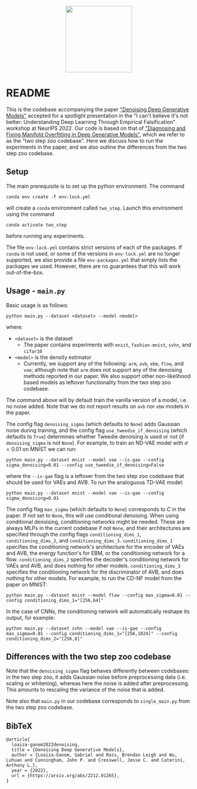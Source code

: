 <p align="center">
<a href="https://layer6.ai/"><img src="https://github.com/layer6ai-labs/DropoutNet/blob/master/logs/logobox.jpg" width="180"></a>
</p>

# README

This is the codebase accompanying the paper ["Denoising Deep Generative Models"](https://arxiv.org/pdf/2212.01265.pdf) accepted for a spotlight presentation in the "I can't believe it's not better: Understanding Deep Learning Through Empirical Falsification" workshop at NeurIPS 2022. Our code is based on that of ["Diagnosing and Fixing Manifold Overfitting in Deep Generative Models"](https://github.com/layer6ai-labs/two_step_zoo), which we refer to as the "two step zoo codebase".
Here we discuss how to run the experiments in the paper, and we also outline the differences from the two step zoo codebase.

## Setup

The main prerequisite is to set up the python environment.
The command

    conda env create -f env-lock.yml

will create a `conda` environment called `two_step`.
Launch this environment using the command

    conda activate two_step

before running any experiments.

The file `env-lock.yml` contains strict versions of each of the packages.
If `conda` is not used, or some of the versions in `env-lock.yml` are no longer supported, we also provide a file `env-packages.yml` that simply lists the packages we used.
However, there are no guarantees that this will work out-of-the-box.

## Usage - `main.py`

Basic usage is as follows:

	python main.py --dataset <dataset> --model <model>

where:
- `<dataset>` is the dataset
  - The paper contains experiments with `mnist`, `fashion-mnist`, `svhn`, and `cifar10`
- `<model>` is the density estimator
  - Currently, we support any of the following: `arm`, `avb`, `ebm`, `flow`, and `vae`; although note that `arm` does not support any of the denoising methods reported in our paper. We also support other non-likelihood based models as leftover functionality from the two step zoo codebase.

The command above will by default train the vanilla version of a model, i.e. no noise added. Note that we do not report results on `avb` nor `ebm` models in the paper.

The config flag `denoising_sigma` (which defaults to `None`) adds Gaussian noise during training, and the config flag `use_tweedie_if_denoising` (which defaults to `True`) determines whether Tweedie denoising is used or not (if `denoising_sigma` is not `None`). For example, to train an ND-VAE model with $\sigma=0.01$ on MNIST we can run:

	python main.py --dataset mnist --model vae --is-gae --config sigma_denoising=0.01 --config use_tweedie_if_denoising=False

where the `--is-gae` flag is a leftover from the two step zoo codebase that should be used for VAEs and AVB. To run the analoguous TD-VAE model:

	python main.py --dataset mnist --model vae --is-gae --config sigma_denoising=0.01

The config flag `max_sigma` (which defaults to `None`) corresponds to $C$ in the paper. If not set to `None`, this will use conditional denoising. When using conditional denoising, conditioning networks might be needed. These are always MLPs in the current codebase if not `None`, and their architectures are specified through the config flags `conditioning_dims_1`, `conditioning_dims_2`, and `conditioning_dims_3`. `conditioning_dims_1` specifies the conditioning network's architecture for the encoder of VAEs and AVB, the energy function's for EBM, or the conditioning network for a flow. `conditioning_dims_2` specifies the decoder's conditioning network for VAEs and AVB, and does nothing for other models. `conditioning_dims_3` specifies the conditioning network for the discriminator of AVB, and does nothing for other models. For example, to run the CD-NF model from the paper on MNIST:

	python main.py --dataset mnist --model flow --config max_sigma=0.01 --config conditioning_dims_1="[256,64]"

In the case of CNNs, the conditioning network will automatically reshape its output, for example:

	python main.py --dataset svhn --model vae --is-gae --config max_sigma=0.01 --config conditioning_dims_1="[256,1024]" --config conditioning_dims_2="[256,8]"

## Differences with the two step zoo codebase

Note that the `denoising_sigma` flag behaves differently between codebases: in the two step zoo, it adds Gaussian noise before preprocessing data (i.e. scaling or whitening), whereas here the noise is added after preprocessing. This amounts to rescaling the variance of the noise that is added.

Note also that `main.py` in our codebase corresponds to `single_main.py` from the two step zoo codebase.

## BibTeX

```
@article{
  loaiza-ganem2022denoising,
  title = {Denoising Deep Generative Models},
  author = {Loaiza-Ganem, Gabriel and Ross, Brendan Leigh and Wu, Luhuan and Cunningham, John P. and Cresswell, Jesse C. and Caterini, Anthony L.},
  year = {2022},
  url = {https://arxiv.org/abs/2212.01265},
}

```
